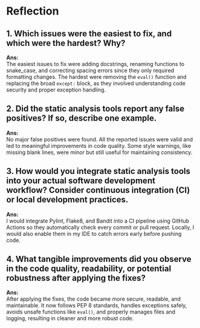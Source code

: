 # Reflection

## 1. Which issues were the easiest to fix, and which were the hardest? Why?
**Ans:**  
The easiest issues to fix were adding docstrings, renaming functions to snake_case, and correcting spacing errors since they only required formatting changes. The hardest were removing the `eval()` function and replacing the broad `except:` block, as they involved understanding code security and proper exception handling.

## 2. Did the static analysis tools report any false positives? If so, describe one example.
**Ans:**  
No major false positives were found. All the reported issues were valid and led to meaningful improvements in code quality. Some style warnings, like missing blank lines, were minor but still useful for maintaining consistency.

## 3. How would you integrate static analysis tools into your actual software development workflow? Consider continuous integration (CI) or local development practices.
**Ans:**  
I would integrate Pylint, Flake8, and Bandit into a CI pipeline using GitHub Actions so they automatically check every commit or pull request. Locally, I would also enable them in my IDE to catch errors early before pushing code.

## 4. What tangible improvements did you observe in the code quality, readability, or potential robustness after applying the fixes?
**Ans:**  
After applying the fixes, the code became more secure, readable, and maintainable. It now follows PEP 8 standards, handles exceptions safely, avoids unsafe functions like `eval()`, and properly manages files and logging, resulting in cleaner and more robust code.
